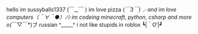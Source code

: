 hello im sussyballs1337 (￣_,￣ )
im love pizza (*￣3￣)╭
and im love computers（＾∀＾●）ﾉｼ
im codeing minecraft, python, csharp and more o(*￣▽￣*)ブ
russian ^_____^
i not like stupids in roblox ┗|｀O′|┛
